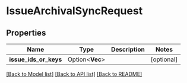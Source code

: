 # IssueArchivalSyncRequest

## Properties

Name | Type | Description | Notes
------------ | ------------- | ------------- | -------------
**issue_ids_or_keys** | Option<**Vec<String>**> |  | [optional]

[[Back to Model list]](../README.md#documentation-for-models) [[Back to API list]](../README.md#documentation-for-api-endpoints) [[Back to README]](../README.md)


